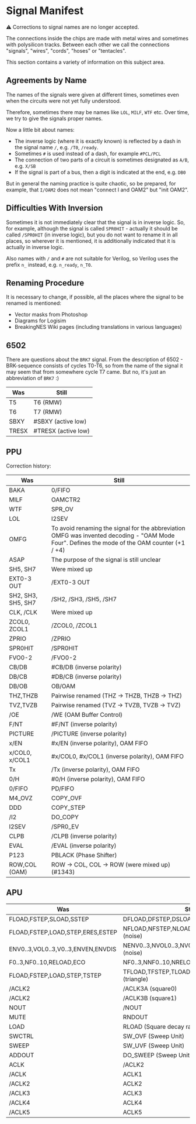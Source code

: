 # Signal Manifest

:warning: Corrections to signal names are no longer accepted.

The connections inside the chips are made with metal wires and sometimes with polysilicon tracks. Between each other we call the connections "signals", "wires", "cords", "hoses" or "tentacles".

This section contains a variety of information on this subject area.

## Agreements by Name

The names of the signals were given at different times, sometimes even when the circuits were not yet fully understood.

Therefore, sometimes there may be names like `LOL`, `MILF`, `WTF` etc. Over time, we try to give the signals proper names.

Now a little bit about names:
- The inverse logic (where it is exactly known) is reflected by a dash in the signal name `/`, e.g. `/T0`, `/ready`.
- Sometimes `#` is used instead of a dash, for example `#PCL/PCL`
- The connection of two parts of a circuit is sometimes designated as `A/B`, e.g. `X/SB`
- If the signal is part of a bus, then a digit is indicated at the end, e.g. `DB0`

But in general the naming practice is quite chaotic, so be prepared, for example, that `I/OAM2` does not mean "connect I and OAM2" but "init OAM2".

## Difficulties With Inversion

Sometimes it is not immediately clear that the signal is in inverse logic. So, for example, although the signal is called `SPR0HIT` - actually it should be called `/SPR0HIT` (in inverse logic), but you do not want to rename it in all places, so wherever it is mentioned, it is additionally indicated that it is actually in inverse logic.

Also names with `/` and `#` are not suitable for Verilog, so Verilog uses the prefix `n_` instead, e.g. `n_ready`, `n_T0`.

## Renaming Procedure

It is necessary to change, if possible, all the places where the signal to be renamed is mentioned:

- Vector masks from Photoshop
- Diagrams for Logisim
- BreakingNES Wiki pages (including translations in various languages)

## 6502

There are questions about the `BRK7` signal. From the description of 6502 - BRK-sequence consists of cycles T0-T6, so from the name of the signal it may seem that from somewhere cycle T7 came. But no, it's just an abbreviation of `BRK7` :)

|Was|Still|
|---|---|
|T5|T6 (RMW)|
|T6|T7 (RMW)|
|SBXY|#SBXY (active low)|
|TRESX|#TRESX (active low)|

## PPU

Correction history:

|Was|Still|
|---|---|
|BAKA|0/FIFO|
|MILF|OAMCTR2|
|WTF|SPR_OV|
|LOL|I2SEV|
|OMFG|To avoid renaming the signal for the abbreviation OMFG was invented decoding - "OAM Mode Four". Defines the mode of the OAM counter (+1 / +4)|
|ASAP|The purpose of the signal is still unclear|
|SH5, SH7|Were mixed up|
|EXT0-3 OUT|/EXT0-3 OUT|
|SH2, SH3, SH5, SH7|/SH2, /SH3, /SH5, /SH7|
|CLK, /CLK|Were mixed up|
|ZCOL0, ZCOL1|/ZCOL0, /ZCOL1|
|ZPRIO|/ZPRIO|
|SPR0HIT|/SPR0HIT|
|FVO0-2|/FVO0-2|
|CB/DB|#CB/DB (inverse polarity)|
|DB/CB|#DB/CB (inverse polarity)|
|DB/OB|OB/OAM|
|THZ,THZB|Pairwise renamed (THZ -> THZB, THZB -> THZ)|
|TVZ,TVZB|Pairwise renamed (TVZ -> TVZB, TVZB -> TVZ)|
|/OE|/WE (OAM Buffer Control)|
|F/NT|#F/NT (inverse polarity)|
|PICTURE|/PICTURE (inverse polarity)|
|x/EN|#x/EN (inverse polarity), OAM FIFO|
|x/COL0, x/COL1|#x/COL0, #x/COL1 (inverse polarity), OAM FIFO|
|Tx|/Tx (inverse polarity), OAM FIFO|
|0/H|#0/H (inverse polarity), OAM FIFO|
|0/FIFO|PD/FIFO|
|M4_OVZ|COPY_OVF|
|DDD|COPY_STEP|
|/I2|DO_COPY|
|I2SEV|/SPR0_EV|
|CLPB|/CLPB (inverse polarity)|
|EVAL|/EVAL (inverse polarity)|
|P123|PBLACK (Phase Shifter)|
|ROW,COL (OAM)|ROW -> COL, COL -> ROW (were mixed up)  (#1343)|

## APU

|Was|Still|
|---|---|
|FLOAD,FSTEP,SLOAD,SSTEP|DFLOAD,DFSTEP,DSLOAD,DSSTEP (DPCM)|
|FLOAD,FSTEP,LOAD,STEP,ERES,ESTEP|NFLOAD,NFSTEP,NLOAD,NSTEP,NERES,NESTEP (noise)|
|ENV0..3,VOL0..3,V0..3,ENVEN,ENVDIS|NENV0..3,NVOL0..3,NV0..3,NENVEN,NENVDIS (noise)|
|F0..3,NF0..10,RELOAD,ECO|NF0..3,NNF0..10,NRELOAD,NECO (noise)|
|FLOAD,FSTEP,LOAD,STEP,TSTEP|TFLOAD,TFSTEP,TLOAD,TSTEP,TTSTEP (triangle)|
|/ACLK2|/ACLK3A (square0)|
|/ACLK2|/ACLK3B (square1)|
|NOUT|/NOUT|
|MUTE|RNDOUT|
|LOAD|RLOAD (Square decay rate counter)|
|SWCTRL|SW_OVF (Sweep Unit)|
|SWEEP|SW_UVF (Sweep Unit)|
|ADDOUT|DO_SWEEP (Sweep Unit)|
|ACLK|/ACLK2|
|/ACLK|ACLK1|
|/ACLK2|ACLK2|
|/ACLK3|ACLK3|
|/ACLK4|ACLK4|
|/ACLK5|ACLK5|
